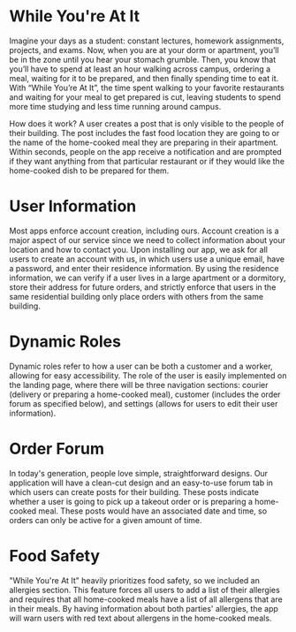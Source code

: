 # While You're At It

Imagine your days as a student: constant lectures, homework assignments, projects, and exams.
Now, when you are at your dorm or apartment, you’ll be in the zone until you hear your stomach
grumble. Then, you know that you’ll have to spend at least an hour walking across campus,
ordering a meal, waiting for it to be prepared, and then finally spending time to eat it. With
“While You’re At It”, the time spent walking to your favorite restaurants and waiting for your
meal to get prepared is cut, leaving students to spend more time studying and less time running
around campus.

How does it work? A user creates a post that is only visible to the people of their building. The
post includes the fast food location they are going to or the name of the home-cooked meal they
are preparing in their apartment. Within seconds, people on the app receive a notification and are
prompted if they want anything from that particular restaurant or if they would like the
home-cooked dish to be prepared for them. 

# User Information
Most apps enforce account creation, including ours. Account creation is a major aspect of our
service since we need to collect information about your location and how to contact you. Upon
installing our app, we ask for all users to create an account with us, in which users use a unique
email, have a password, and enter their residence information. By using the residence
information, we can verify if a user lives in a large apartment or a dormitory, store their address
for future orders, and strictly enforce that users in the same residential building only place orders
with others from the same building.

# Dynamic Roles
Dynamic roles refer to how a user can be both a customer and a worker, allowing for easy
accessibility. The role of the user is easily implemented on the landing page, where there will be
three navigation sections: courier (delivery or preparing a home-cooked meal), customer
(includes the order forum as specified below), and settings (allows for users to edit their user
information).

# Order Forum
In today's generation, people love simple, straightforward designs. Our application will have a
clean-cut design and an easy-to-use forum tab in which users can create posts for their building.
These posts indicate whether a user is going to pick up a takeout order or is preparing a
home-cooked meal. These posts would have an associated date and time, so orders can only be
active for a given amount of time.

# Food Safety
"While You're At It" heavily prioritizes food safety, so we included an allergies section. This
feature forces all users to add a list of their allergies and requires that all home-cooked meals
have a list of all allergens that are in their meals. By having information about both parties'
allergies, the app will warn users with red text about allergens in the home-cooked meals.
